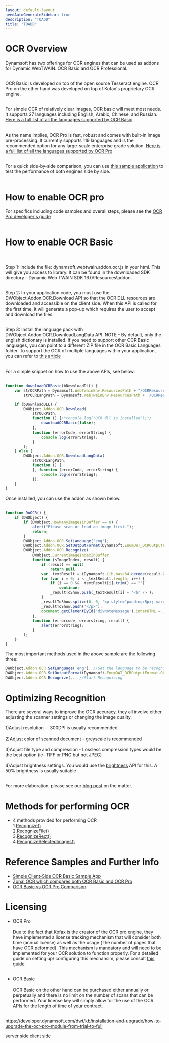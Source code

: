 ```yaml
---
layout: default-layout
needAutoGenerateSidebar: true
description: "TOADD"
title: "TOADD"
---
```


# OCR Overview
Dynamsoft has two offerings for OCR engines that can be used as addons for Dynamic WebTWAIN. OCR Basic and OCR Professional.<br><br>

OCR Basic is developed on top of the open source Tesseract engine. OCR Pro on the other hand was developed on top of Kofax's proprietary OCR engine. <br><br>

For simple OCR of relatively clear images, OCR basic will meet most needs. It supports 27 languages including English, Arabic, Chinese, and Russian. [Here is a full list of all the languages supported by OCR Basic](https://www.dynamsoft.com/Products/ocr-basic-languages.aspx)<br><br>

As the name implies, OCR Pro is fast, robust and comes with built-in image pre-processing. It currently supports 119 languages and is the recommended option for any large-scale enterprise grade solution. [Here is a full list of all the languages supported by OCR Pro](https://www.dynamsoft.com/Products/ocr-pro-languages.aspx)<br><br>

For a quick side-by-side comparison, you can use [this sample application](https://www.dynamsoft.com/Downloads/WebTWAIN-Sample-Download.aspx?SampleID=210) to test the performance of both engines side by side.<br><br>

# How to enable OCR pro

For specifics including code samples and overall steps, please see the [OCR Pro developer's guide](https://download2.dynamsoft.com//Support/Developer's%20Guide_OCR_Pro.pdf)<br><br>

# How to enable OCR Basic<br><br>

Step 1: Include the file: dynamsoft.webtwain.addon.ocr.js in your html. This will give you access to library.  It can be found in the downloaded SDK directory - Dynamic Web TWAIN SDK 16.0\Resources\addon. <br><br>

Step 2: In your application code, you must use the DWObject.Addon.OCR.Download API so that the OCR DLL resources are downloaded and accessible on the client side. When this API is called for the first time, it will generate a pop-up which requires the user to accept and download the files.<br><br>

Step 3: Install the language pack with DWObject.Addon.OCR.DownloadLangData API. NOTE - By default, only the english dictionary is installed. If you need to support other OCR  Basic languages, you can point to a different ZIP file in the OCR Basic Languages folder. To support the OCR of multiple languages within your application, you can refer to [this article](https://developer.dynamsoft.com/dwt/kb/develop-with-dynamic-web-twain/how-to-add-other-languages-support-in-client-side-ocr-basic-sample)<br><br>

For a simple snippet on how to use the above APIs, see below:<br><br>

```javascript
function downloadOCRBasic(bDownloadDLL) {
    var strOCRPath = Dynamsoft.WebTwainEnv.ResourcesPath + "/OCRResources/OCR.zip",//This is the 32bit OCR resources. Of course if your clients are 64bit, you would want to point to that zip.
        strOCRLangPath = Dynamsoft.WebTwainEnv.ResourcesPath + '/OCRResources/OCRBasicLanguages/English.zip';

    if (bDownloadDLL) {
        DWObject.Addon.OCR.Download(
            strOCRPath,
            function () {/*console.log('OCR dll is installed');*/
                downloadOCRBasic(false);
            },
            function (errorCode, errorString) {
                console.log(errorString);
            }
        );
    } else {
        DWObject.Addon.OCR.DownloadLangData(
            strOCRLangPath,
            function () {
            }, function (errorCode, errorString) {
                console.log(errorString);
            });
    }
}
```

Once installed, you can use the addon as shown below. <br><br>

```javascript
function DoOCR() {
    if (DWObject) {
        if (DWObject.HowManyImagesInBuffer == 0) {
            alert("Please scan or load an image first.");
            return;
        }
        DWObject.Addon.OCR.SetLanguage('eng');
        DWObject.Addon.OCR.SetOutputFormat(Dynamsoft.EnumDWT_OCROutputFormat.OCROF_TEXT);
        DWObject.Addon.OCR.Recognize(
            DWObject.CurrentImageIndexInBuffer,
            function (sImageIndex, result) {
                if (result == null)
                    return null;
                var _textResult = (Dynamsoft.Lib.base64.decode(result.Get())).split(/\r?\n/g), _resultToShow = [];
                for (var i = 0; i < _textResult.length; i++) {
                    if (i == 0 && _textResult[i].trim() == "")
                        continue;
                    _resultToShow.push(_textResult[i] + '<br />');
                }
                _resultToShow.splice(0, 0, '<p style="padding:5px; margin:0;">');
                _resultToShow.push('</p>');
                document.getElementById('divNoteMessage').innerHTML = _resultToShow.join('');
            },
            function (errorcode, errorstring, result) {
                alert(errorstring);
            }
        );
    }
}
```


The most important methods used in the above sample are the following three:

```javascript
DWObject.Addon.OCR.SetLanguage('eng'); //Set the language to be recognized
DWObject.Addon.OCR.SetOutputFormat(Dynamsoft.EnumDWT_OCROutputFormat.OCROF_TEXT); //Set the output format
DWObject.Addon.OCR.Recognize(... //Start Recognizing
```

# Optimizing Recognition<br>
There are several ways to improve the OCR accuracy, they all involve either adjusting the scanner settings or changing the image quality.<br><br>
1)Adjust resolution -- 300DPI is usually recommended<br><br>
2)Adjust color of scanned document - greyscale is recommended<br><br>
3)Adjust file type and compression - Lossless compression types would be the best option (ie- TIFF or PNG but not JPEG)<br><br>
4)Adjust brightness settings. You would use the [brightness](../info/api/WebTwain_Acquire.html#brightness) API for this. A 50% brightness is usually suitable<br><br>

For more elaboration, please see our [blog post](https://www.dynamsoft.com/blog/insights/scan-settings-for-best-ocr-accuracy/) on the matter.


# Methods for performing OCR <br>

* 4 methods provided for performing OCR<br>
1.[Recognize()](https://www.dynamsoft.com/docs/dwt/API/Addon.OCR.html#recognize)<br>
2.[RecognizeFile()](https://www.dynamsoft.com/docs/dwt/API/Addon.OCR.html#recognizefile)<br>
3.[RecognizeRect()](https://www.dynamsoft.com/docs/dwt/API/Addon.OCR.html#recognizerect)<br>
4.[RecognizeSelectedImages()](https://www.dynamsoft.com/docs/dwt/API/Addon.OCR.html#recognizeselectedimages)

# Reference Samples and Further Info


- [Simple Client-Side OCR Basic Sample App](https://www.dynamsoft.com/Downloads/WebTWAIN-Sample-Download.aspx?SampleID=133)
- [Zonal OCR which compares both OCR Basic and OCR Pro](https://www.dynamsoft.com/Downloads/WebTWAIN-Sample-Download.aspx?SampleID=210)
- [OCR Basic vs OCR Pro Comparison](https://developer.dynamsoft.com/dwt/kb/develop-with-dynamic-web-twain/dynamic-web-twain-ocr-basic-vs-ocr-pro)


# Licensing<br>
* OCR Pro<br><br>
Due to the fact that Kofax is the creator of the OCR pro engine, they have implemented a license tracking mechanism that will consider both time (annual license) as well as the usage ( the number of pages that have OCR peformed). This mechanism is mandatory and will need to be implemented for your OCR solution to function properly. For a detailed guide on setting up/ configuring this mechansim, please consult [this guide](https://developer.dynamsoft.com/dwt/kb/develop-with-dynamic-web-twain/dynamic-web-twain-ocr-pro-add-on-license-tracking-mechanism)<br><br>    

* OCR Basic<br><br>
OCR Basic on the other hand can be purchased either annually or perpetually and there is no limit on the number of scans that can be performed. Your license key will simply allow for the use of the OCR APIs for the length of time of your contract.<br><br>



https://developer.dynamsoft.com/dwt/kb/installation-and-upgrade/how-to-upgrade-the-ocr-pro-module-from-trial-to-full

server side
client side